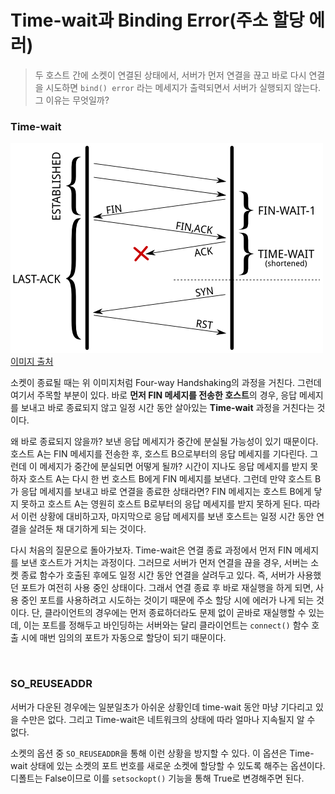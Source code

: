 # Time-wait과 Binding Error(주소 할당 에러)

> 두 호스트 간에 소켓이 연결된 상태에서, 서버가 먼저 연결을 끊고 바로 다시 연결을 시도하면 `bind() error` 라는 메세지가 출력되면서 서버가 실행되지 않는다. 그 이유는 무엇일까?

### Time-wait

![time-wait](/jimin/notes/images/time-wait.png)
[이미지 출처]("https://docs.likejazz.com/time-wait/")

소켓이 종료될 때는 위 이미지처럼 Four-way Handshaking의 과정을 거친다. 그런데 여기서 주목할 부분이 있다. 바로 **먼저 FIN 메세지를 전송한 호스트**의 경우, 응답 메세지를 보내고 바로 종료되지 않고 일정 시간 동안 살아있는 **Time-wait** 과정을 거친다는 것이다.

왜 바로 종료되지 않을까? 보낸 응답 메세지가 중간에 분실될 가능성이 있기 때문이다. 호스트 A는 FIN 메세지를 전송한 후, 호스트 B으로부터의 응답 메세지를 기다린다. 그런데 이 메세지가 중간에 분실되면 어떻게 될까? 시간이 지나도 응답 메세지를 받지 못하자 호스트 A는 다시 한 번 호스트 B에게 FIN 메세지를 보낸다. 그런데 만약 호스트 B가 응답 메세지를 보내고 바로 연결을 종료한 상태라면? FIN 메세지는 호스트 B에게 닿지 못하고 호스트 A는 영원히 호스트 B로부터의 응답 메세지를 받지 못하게 된다. 따라서 이런 상황에 대비하고자, 마지막으로 응답 메세지를 보낸 호스트는 일정 시간 동안 연결을 살려둔 채 대기하게 되는 것이다.

다시 처음의 질문으로 돌아가보자. Time-wait은 연결 종료 과정에서 먼저 FIN 메세지를 보낸 호스트가 거치는 과정이다. 그러므로 서버가 먼저 연결을 끊을 경우, 서버는 소켓 종료 함수가 호출된 후에도 일정 시간 동안 연결을 살려두고 있다. 즉, 서버가 사용했던 포트가 여전히 사용 중인 상태이다. 그래서 연결 종료 후 바로 재실행을 하게 되면, 사용 중인 포트를 사용하려고 시도하는 것이기 때문에 주소 할당 시에 에러가 나게 되는 것이다. 단, 클라이언트의 경우에는 먼저 종료하더라도 문제 없이 곧바로 재실행할 수 있는데, 이는 포트를 정해두고 바인딩하는 서버와는 달리 클라이언트는 `connect()` 함수 호출 시에 매번 임의의 포트가 자동으로 할당이 되기 때문이다.

<br />

### SO_REUSEADDR

서버가 다운된 경우에는 일분일초가 아쉬운 상황인데 time-wait 동안 마냥 기다리고 있을 수만은 없다. 그리고 Time-wait은 네트워크의 상태에 따라 얼마나 지속될지 알 수 없다.

소켓의 옵션 중 `SO_REUSEADDR`을 통해 이런 상황을 방지할 수 있다. 이 옵션은 Time-wait 상태에 있는 소켓의 포트 번호를 새로운 소켓에 할당할 수 있도록 해주는 옵션이다. 디폴트는 False이므로 이를 `setsockopt()` 기능을 통해 True로 변경해주면 된다.

